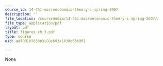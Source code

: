 ```yaml
---
course_id: 14-451-macroeconomic-theory-i-spring-2007
description: ''
file_location: /coursemedia/14-451-macroeconomic-theory-i-spring-2007/a070018563bb2888e60341038c53c8f1_figures_ch_3.pdf
file_type: application/pdf
layout: pdf
title: figures_ch_3.pdf
type: course
uid: a070018563bb2888e60341038c53c8f1

---
```

None